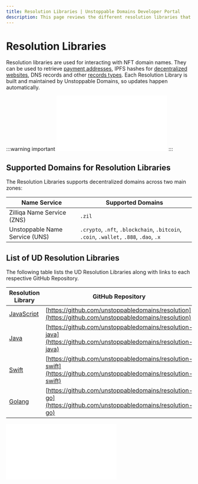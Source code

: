 ```yaml
---
title: Resolution Libraries | Unstoppable Domains Developer Portal
description: This page reviews the different resolution libraries that can be used for resolving a domain. The libraries are fully supported and maintained by UD.
---
```


# Resolution Libraries

Resolution libraries are used for interacting with NFT domain names. They can be used to retrieve [payment addresses](/crypto-payments/index.md), IPFS hashes for [decentralized websites](/d-websites/index.md), DNS records and other [records types](/developer-toolkit/reference/records-reference.md). Each Resolution Library is built and maintained by Unstoppable Domains, so updates happen automatically.

:::warning important
<embed src="/snippets/_new_tld_warning.md" />
:::

## Supported Domains for Resolution Libraries

The Resolution Libraries supports decentralized domains across two main zones:

| Name Service                   | Supported Domains                                                                      |
| ------------------------------ | -------------------------------------------------------------------------------------- |
| Zilliqa Name Service (ZNS)     | `.zil`                                                                                 |
| Unstoppable Name Service (UNS) | `.crypto`, `.nft`, `.blockchain`, `.bitcoin`, `.coin`, `.wallet,` `.888`, `.dao`, `.x` |

## List of UD Resolution Libraries

The following table lists the UD Resolution Libraries along with links to each respective GitHub Repository.

| Resolution Library | GitHub Repository                                                                                                |
| ------------------------------------------ | ---------------------------------------------------------------------------------------------------------------- |
| [JavaScript](resolution.md)   | [https://github.com/unstoppabledomains/resolution](https://github.com/unstoppabledomains/resolution)             |
| [Java](resolution-java.md)               | [https://github.com/unstoppabledomains/resolution-java](https://github.com/unstoppabledomains/resolution-java)   |
| [Swift](resolution-swift.md)             | [https://github.com/unstoppabledomains/resolution-swift](https://github.com/unstoppabledomains/resolution-swift) |
| [Golang](resolution-go.md)               | [https://github.com/unstoppabledomains/resolution-go](https://github.com/unstoppabledomains/resolution-go)       |

<embed src="/snippets/_discord.md" />
